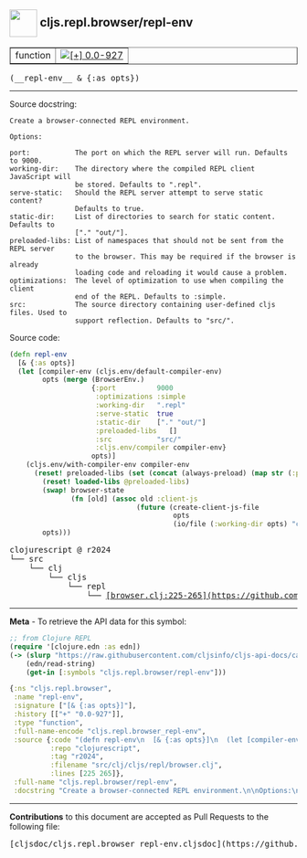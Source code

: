## <img width="48px" valign="middle" src="http://i.imgur.com/Hi20huC.png"> cljs.repl.browser/repl-env

 <table border="1">
<tr>

<td>function</td>
<td><a href="https://github.com/cljsinfo/cljs-api-docs/tree/0.0-927"><img valign="middle" alt="[+] 0.0-927" src="https://img.shields.io/badge/+-0.0--927-lightgrey.svg"></a> </td>
</tr>
</table>

 <samp>
(__repl-env__ & {:as opts})<br>
</samp>

---




Source docstring:

```
Create a browser-connected REPL environment.

Options:

port:           The port on which the REPL server will run. Defaults to 9000.
working-dir:    The directory where the compiled REPL client JavaScript will
                be stored. Defaults to ".repl".
serve-static:   Should the REPL server attempt to serve static content?
                Defaults to true.
static-dir:     List of directories to search for static content. Defaults to
                ["." "out/"].
preloaded-libs: List of namespaces that should not be sent from the REPL server
                to the browser. This may be required if the browser is already
                loading code and reloading it would cause a problem.
optimizations:  The level of optimization to use when compiling the client
                end of the REPL. Defaults to :simple.
src:            The source directory containing user-defined cljs files. Used to
                support reflection. Defaults to "src/".

```

Source code:

```clj
(defn repl-env
  [& {:as opts}]
  (let [compiler-env (cljs.env/default-compiler-env)
        opts (merge (BrowserEnv.)
                    {:port          9000
                     :optimizations :simple
                     :working-dir   ".repl"
                     :serve-static  true
                     :static-dir    ["." "out/"]
                     :preloaded-libs   []
                     :src           "src/"
                     :cljs.env/compiler compiler-env}
                    opts)]
    (cljs.env/with-compiler-env compiler-env
      (reset! preloaded-libs (set (concat (always-preload) (map str (:preloaded-libs opts)))))
        (reset! loaded-libs @preloaded-libs)
        (swap! browser-state
               (fn [old] (assoc old :client-js
                               (future (create-client-js-file
                                        opts
                                        (io/file (:working-dir opts) "client.js"))))))
        opts)))
```

 <pre>
clojurescript @ r2024
└── src
    └── clj
        └── cljs
            └── repl
                └── <ins>[browser.clj:225-265](https://github.com/clojure/clojurescript/blob/r2024/src/clj/cljs/repl/browser.clj#L225-L265)</ins>
</pre>


---

__Meta__ - To retrieve the API data for this symbol:

```clj
;; from Clojure REPL
(require '[clojure.edn :as edn])
(-> (slurp "https://raw.githubusercontent.com/cljsinfo/cljs-api-docs/catalog/cljs-api.edn")
    (edn/read-string)
    (get-in [:symbols "cljs.repl.browser/repl-env"]))
```

```clj
{:ns "cljs.repl.browser",
 :name "repl-env",
 :signature ["[& {:as opts}]"],
 :history [["+" "0.0-927"]],
 :type "function",
 :full-name-encode "cljs.repl.browser_repl-env",
 :source {:code "(defn repl-env\n  [& {:as opts}]\n  (let [compiler-env (cljs.env/default-compiler-env)\n        opts (merge (BrowserEnv.)\n                    {:port          9000\n                     :optimizations :simple\n                     :working-dir   \".repl\"\n                     :serve-static  true\n                     :static-dir    [\".\" \"out/\"]\n                     :preloaded-libs   []\n                     :src           \"src/\"\n                     :cljs.env/compiler compiler-env}\n                    opts)]\n    (cljs.env/with-compiler-env compiler-env\n      (reset! preloaded-libs (set (concat (always-preload) (map str (:preloaded-libs opts)))))\n        (reset! loaded-libs @preloaded-libs)\n        (swap! browser-state\n               (fn [old] (assoc old :client-js\n                               (future (create-client-js-file\n                                        opts\n                                        (io/file (:working-dir opts) \"client.js\"))))))\n        opts)))",
          :repo "clojurescript",
          :tag "r2024",
          :filename "src/clj/cljs/repl/browser.clj",
          :lines [225 265]},
 :full-name "cljs.repl.browser/repl-env",
 :docstring "Create a browser-connected REPL environment.\n\nOptions:\n\nport:           The port on which the REPL server will run. Defaults to 9000.\nworking-dir:    The directory where the compiled REPL client JavaScript will\n                be stored. Defaults to \".repl\".\nserve-static:   Should the REPL server attempt to serve static content?\n                Defaults to true.\nstatic-dir:     List of directories to search for static content. Defaults to\n                [\".\" \"out/\"].\npreloaded-libs: List of namespaces that should not be sent from the REPL server\n                to the browser. This may be required if the browser is already\n                loading code and reloading it would cause a problem.\noptimizations:  The level of optimization to use when compiling the client\n                end of the REPL. Defaults to :simple.\nsrc:            The source directory containing user-defined cljs files. Used to\n                support reflection. Defaults to \"src/\".\n"}

```

---

__Contributions__ to this document are accepted as Pull Requests to the following file:

 <pre>
[cljsdoc/cljs.repl.browser_repl-env.cljsdoc](https://github.com/cljsinfo/cljs-api-docs/blob/master/cljsdoc/cljs.repl.browser_repl-env.cljsdoc)
</pre>

